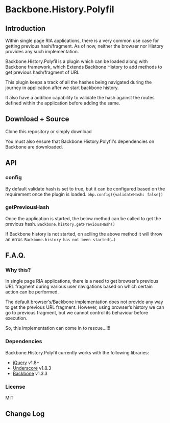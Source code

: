 # Backbone.History.Polyfil

## Introduction

Within single page RIA applications, there is a very common use case for getting previous hash/fragment. As of now, neither the browser nor History provides any such implementation.

Backbone.History.Polyfil is a plugin which can be loaded along with Backbone framework, which Extends Backbone History to add methods to get previous hash/fragment of URL

This plugin keeps a track of all the hashes being navigated during the journey in application after we start backbone history.

It also have a addition capability to validate the hash against the routes defined within the application before adding the same.

## Download + Source

Clone this repository or simply download

You must also ensure that Backbone.History.Polyfil's dependencies on Backbone are downloaded.

## API

### config
By default validate hash is set to true, but it can be configured based on the requirement once the plugin is loaded.
`bhp.config({validateHash: false})`

### getPreviousHash
Once the application is started, the below method can be called to get the previous hash.
`Backbone.history.getPreviousHash()`

If Backbone history is not started, on aclling the above method it will throw an error.
`Backbone.history has not been started(…)`

## F.A.Q.

### Why this?

In single page RIA applications, there is a need to get browser’s previous URL fragment during various user navigations based on which certain action can be performed.

The default browser’s/Backbone implementation does not provide any way to get the previous URL fragment. However, using browser’s history we can go to previous fragment, but we cannot control its behaviour before execution.

So, this implementation can come in to rescue...!!!

### Dependencies

Backbone.History.Polyfil currently works with the following libraries:

* [jQuery](http://jquery.com) v1.8+
* [Underscore](http://underscorejs.org) v1.8.3
* [Backbone](http://backbonejs.org) v1.3.3

### License

MIT

## Change Log
